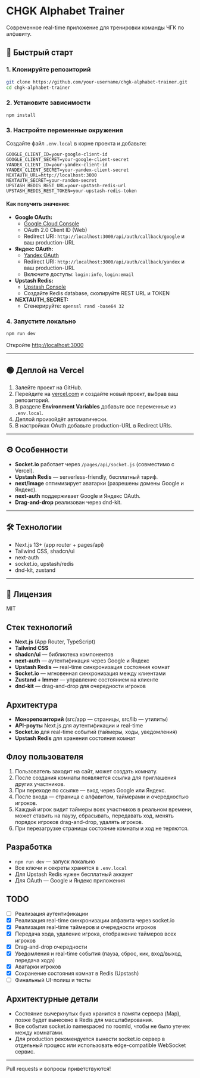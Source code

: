 # CHGK Alphabet Trainer

Современное real-time приложение для тренировки команды ЧГК по алфавиту.

## 🚀 Быстрый старт

### 1. Клонируйте репозиторий
```bash
git clone https://github.com/your-username/chgk-alphabet-trainer.git
cd chgk-alphabet-trainer
```

### 2. Установите зависимости
```bash
npm install
```

### 3. Настройте переменные окружения
Создайте файл `.env.local` в корне проекта и добавьте:
```env
GOOGLE_CLIENT_ID=your-google-client-id
GOOGLE_CLIENT_SECRET=your-google-client-secret
YANDEX_CLIENT_ID=your-yandex-client-id
YANDEX_CLIENT_SECRET=your-yandex-client-secret
NEXTAUTH_URL=http://localhost:3000
NEXTAUTH_SECRET=your-random-secret
UPSTASH_REDIS_REST_URL=your-upstash-redis-url
UPSTASH_REDIS_REST_TOKEN=your-upstash-redis-token
```

#### Как получить значения:
- **Google OAuth:**
  - [Google Cloud Console](https://console.cloud.google.com/apis/credentials)
  - OAuth 2.0 Client ID (Web)
  - Redirect URI: `http://localhost:3000/api/auth/callback/google` и ваш production-URL
- **Яндекс OAuth:**
  - [Yandex OAuth](https://oauth.yandex.ru/client/new)
  - Redirect URI: `http://localhost:3000/api/auth/callback/yandex` и ваш production-URL
  - Включите доступы: `login:info`, `login:email`
- **Upstash Redis:**
  - [Upstash Console](https://console.upstash.com/)
  - Создайте Redis database, скопируйте REST URL и TOKEN
- **NEXTAUTH_SECRET:**
  - Сгенерируйте: `openssl rand -base64 32`

### 4. Запустите локально
```bash
npm run dev
```

Откройте [http://localhost:3000](http://localhost:3000)

---

## 🟢 Деплой на Vercel

1. Залейте проект на GitHub.
2. Перейдите на [vercel.com](https://vercel.com/) и создайте новый проект, выбрав ваш репозиторий.
3. В разделе **Environment Variables** добавьте все переменные из `.env.local`.
4. Деплой произойдёт автоматически.
5. В настройках OAuth добавьте production-URL в Redirect URIs.

---

## ⚙️ Особенности
- **Socket.io** работает через `/pages/api/socket.js` (совместимо с Vercel).
- **Upstash Redis** — serverless-friendly, бесплатный тариф.
- **next/image** оптимизирует аватарки (разрешены домены Google и Яндекс).
- **next-auth** поддерживает Google и Яндекс OAuth.
- **Drag-and-drop** реализован через dnd-kit.

---

## 🛠️ Технологии
- Next.js 13+ (app router + pages/api)
- Tailwind CSS, shadcn/ui
- next-auth
- socket.io, upstash/redis
- dnd-kit, zustand

---

## 📝 Лицензия
MIT

## Стек технологий
- **Next.js** (App Router, TypeScript)
- **Tailwind CSS**
- **shadcn/ui** — библиотека компонентов
- **next-auth** — аутентификация через Google и Яндекс
- **Upstash Redis** — real-time синхронизация состояния комнат
- **Socket.io** — мгновенная синхронизация между клиентами
- **Zustand + Immer** — управление состоянием на клиенте
- **dnd-kit** — drag-and-drop для очередности игроков

## Архитектура
- **Монорепозиторий** (src/app — страницы, src/lib — утилиты)
- **API-роуты** Next.js для аутентификации и real-time
- **Socket.io** для real-time событий (таймеры, ходы, уведомления)
- **Upstash Redis** для хранения состояния комнат

## Флоу пользователя
1. Пользователь заходит на сайт, может создать комнату.
2. После создания комнаты появляется ссылка для приглашения других участников.
3. При переходе по ссылке — вход через Google или Яндекс.
4. После входа — страница с алфавитом, таймерами и очередностью игроков.
5. Каждый игрок видит таймеры всех участников в реальном времени, может ставить на паузу, сбрасывать, передавать ход, менять порядок игроков drag-and-drop, удалять игроков.
6. При перезагрузке страницы состояние комнаты и ход не теряются.

## Разработка
- `npm run dev` — запуск локально
- Все ключи и секреты хранятся в `.env.local`
- Для Upstash Redis нужен бесплатный аккаунт
- Для OAuth — Google и Яндекс приложения

## TODO
- [ ] Реализация аутентификации
- [x] Реализация real-time синхронизации алфавита через socket.io
- [x] Реализация real-time таймеров и очередности игроков
- [x] Передача хода, удаление игрока, отображение таймеров всех игроков
- [x] Drag-and-drop очередности
- [x] Уведомления и real-time события (пауза, сброс, кик, вход/выход, передача хода)
- [x] Аватарки игроков
- [x] Сохранение состояния комнат в Redis (Upstash)
- [ ] Финальный UI-полиш и тесты

## Архитектурные детали
- Состояние вычеркнутых букв хранится в памяти сервера (Map), позже будет вынесено в Redis для масштабирования.
- Все события socket.io namespaced по roomId, чтобы не было утечек между комнатами.
- Для production рекомендуется вынести socket.io сервер в отдельный процесс или использовать edge-compatible WebSocket сервис.

---

Pull requests и вопросы приветствуются!
